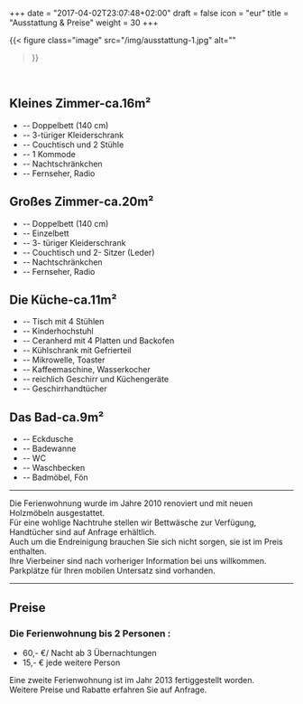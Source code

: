+++
date = "2017-04-02T23:07:48+02:00"
draft = false
icon = "eur"
title = "Ausstattung & Preise"
weight = 30
+++

{{< figure
  class="image"
  src="/img/ausstattung-1.jpg"
  alt=""
>}}
<br>

## Kleines Zimmer-ca.16m²

* -- Doppelbett (140 cm)
* -- 3-türiger Kleiderschrank
* -- Couchtisch und 2 Stühle
* -- 1 Kommode
* -- Nachtschränkchen
* -- Fernseher, Radio


## Großes Zimmer-ca.20m²

* -- Doppelbett (140 cm)
* -- Einzelbett
* -- 3- türiger Kleiderschrank
* -- Couchtisch und 2- Sitzer (Leder)
* -- Nachtschränkchen
* -- Fernseher, Radio


## Die Küche-ca.11m²

* -- Tisch mit 4 Stühlen
* -- Kinderhochstuhl
* -- Ceranherd mit 4 Platten und Backofen
* -- Kühlschrank mit Gefrierteil
* -- Mikrowelle, Toaster
* -- Kaffeemaschine, Wasserkocher
* -- reichlich Geschirr und Küchengeräte
* -- Geschirrhandtücher


## Das Bad-ca.9m²

* -- Eckdusche
* -- Badewanne
* -- WC
* -- Waschbecken
* -- Badmöbel, Fön

---

Die Ferienwohnung wurde im Jahre 2010 renoviert und mit neuen Holzmöbeln ausgestattet.  
Für eine wohlige Nachtruhe stellen wir Bettwäsche zur Verfügung, Handtücher sind auf Anfrage erhältlich.  
Auch um die Endreinigung brauchen Sie sich nicht sorgen, sie ist im Preis enthalten.  
Ihre Vierbeiner sind nach vorheriger Information bei uns willkommen.  
Parkplätze für Ihren mobilen Untersatz sind vorhanden.  


---

## Preise

### Die Ferienwohnung bis 2 Personen :

* 60,- €/ Nacht ab 3 Übernachtungen
* 15,- € jede weitere Person

Eine zweite Ferienwohnung ist im Jahr 2013 fertiggestellt worden.  
Weitere Preise und Rabatte erfahren Sie auf Anfrage.
